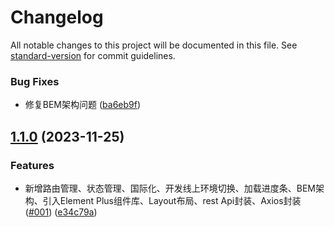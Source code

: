 # Changelog

All notable changes to this project will be documented in this file. See [standard-version](https://github.com/conventional-changelog/standard-version) for commit guidelines.

### Bug Fixes

* 修复BEM架构问题 ([ba6eb9f](https://github.com/YuluoY/mood-blog-front/commit/ba6eb9f90f109742cf1fc02656cd3b34a132169b))

## [1.1.0](https://github.com/YuluoY/mood-blog-front/compare/v0.0.1...v1.1.0) (2023-11-25)


### Features

* 新增路由管理、状态管理、国际化、开发线上环境切换、加载进度条、BEM架构、引入Element Plus组件库、Layout布局、rest Api封装、Axios封装([#001](https://github.com/YuluoY/mood-blog-front/issues/001)) ([e34c79a](https://github.com/YuluoY/mood-blog-front/commit/e34c79a09c87eadd170b9d1a95ed947d5d0efe83))
